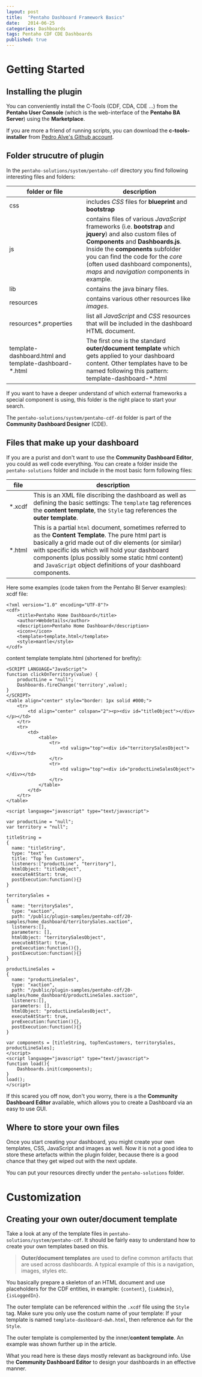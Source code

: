 ```yaml
---
layout: post
title:  "Pentaho Dashboard Framework Basics"
date:   2014-06-25
categories: Dashboards
tags: Pentaho CDF CDE Dashboards
published: true
---
```


# Getting Started

## Installing the plugin

You can conveniently install the C-Tools (CDF, CDA, CDE ...) from the **Pentaho User Console** (which is the web-interface of the **Pentaho BA Server**) using the **Marketplace**.

If you are more a friend of running scripts, you can download the **c-tools-installer** from [Pedro Alve's Github account](https://github.com/pmalves/ctools-installer).

## Folder strucutre of plugin

In the `pentaho-solutions/system/pentaho-cdf` directory you find following interesting files and folders:

folder or file | description
---------------|------------
css | includes *CSS* files for **blueprint** and **bootstrap**
js | contains files of various *JavaScript* frameworks (i.e. **bootstrap** and **jquery**) and also custom files of **Components** and **Dashboards.js**. Inside the **components** subfolder you can find the code for the *core* (often used dashboard components), *maps* and *navigation* components in example.
lib | contains the java binary files.
resources | contains various other resources like *images*.
resources\*.properties | list all *JavaScript* and *CSS* resources that will be included in the dashboard HTML document.
template-dashboard.html and template-dashboard-\*.html | The first one is the standard **outer/document template** which gets applied to your dashboard content. Other templates have to be named following this pattern: template-dashboard-\*.html

If you want to have a deeper understand of which external frameworks a special component is using, this folder is the right place to start your search.

The `pentaho-solutions/system/pentaho-cdf-dd` folder is part of the **Community Dashboard Designer** (CDE).

## Files that make up your dashboard
If you are a purist and don't want to use the **Community Dashboard Editor**, you could as well code everything. You can create a folder inside the `pentaho-solutions` folder and include in the most basic form following files:

file | description
-----|------------
\*.xcdf | This is an XML file discribing the dashboard as well as defining the basic settings: The `template` tag references the **content template**, the `Style` tag references the **outer template**.
\*.html | This is a partial `html` document, sometimes referred to as the **Content Template**. The pure html part is basically a grid made out of div elements (or similar) with specific ids which will hold your dashboard components (plus possibly some static html content) and `JavaScript` object definitions of your dashboard components.

Here some examples (code taken from the Pentaho BI Server examples):
xcdf file:

```
<?xml version="1.0" encoding="UTF-8"?>
<cdf>
	<title>Pentaho Home Dashboard</title>
	<author>Webdetails</author>
	<description>Pentaho Home Dashboard</description>
	<icon></icon>
	<template>template.html</template>
	<style>mantle</style>
</cdf>
```

content template template.html (shortened for brefity):

```
<SCRIPT LANGUAGE="JavaScript">
function clickOnTerritory(value) {
	productLine = "null";
	Dashboards.fireChange('territory',value);
}
</SCRIPT>
<table align="center" style="border: 1px solid #000;">
	<tr>
		<td align="center" colspan="2"><p><div id="titleObject"></div></p></td>
	</tr>
	<tr>
		<td>
			<table>
				<tr>
					<td valign="top"><div id="territorySalesObject"></div></td>
				</tr>
				<tr>
					<td valign="top"><div id="productLineSalesObject"></div></td>
				</tr>
			</table>
		</td>
	</tr>
</table>

<script language="javascript" type="text/javascript">

var productLine = "null";
var territory = "null";

titleString = 
{
  name: "titleString",
  type: "text",
  title: "Top Ten Customers",
  listeners:["productLine", "territory"],
  htmlObject: "titleObject",
  executeAtStart: true,
  postExecution:function(){}
}

territorySales = 
{
  name: "territorySales",
  type: "xaction",
  path: "/public/plugin-samples/pentaho-cdf/20-samples/home_dashboard/territorySales.xaction",
  listeners:[],
  parameters: [],
  htmlObject: "territorySalesObject",
  executeAtStart: true,
  preExecution:function(){},
  postExecution:function(){}
}

productLineSales = 
{
  name: "productLineSales",
  type: "xaction",
  path: "/public/plugin-samples/pentaho-cdf/20-samples/home_dashboard/productLineSales.xaction",
  listeners:[],
  parameters: [],
  htmlObject: "productLineSalesObject",
  executeAtStart: true,
  preExecution:function(){},
  postExecution:function(){}
}

var components = [titleString, topTenCustomers, territorySales, productLineSales];
</script>
<script language="javascript" type="text/javascript">
function load(){
	Dashboards.init(components);
}
load();
</script>
```

If this scared you off now, don't you worry, there is a the **Community Dashboard Editor** available, which allows you to create a Dashboard via an easy to use GUI.

## Where to store your own files
Once you start creating your dashboard, you might create your own templates, CSS, JavaScript and images as well. Now it is not a good idea to store these artefacts within the plugin folder, because there is a good chance that they get wiped out with the next update.

You can put your resources directly under the `pentaho-solutions` folder.

# Customization

## Creating your own outer/document template

Take a look at any of the template files in `pentaho-solutions/system/pentaho-cdf`. It should be fairly easy to understand how to create your own templates based on this.
> **Outer/document templates** are used to define common artifacts that are used across dashboards. A typical example of this is a navigation, images, styles etc.

You basically prepare a skeleton of an HTML document and use placeholders for the CDF entities, in example: `{content}`, `{isAdmin}`, `{isLoggedIn}`.

The outer template can be referenced within the `.xcdf` file using the `Style` tag. Make sure you only use the costum name of your template: If your template is named `template-dashboard-dwh.html`, then reference `dwh` for the `Style`.

The outer template is complemented by the inner/**content template**. An example was shown further up in the article.

What you read here is these days mostly relevant as background info. Use the **Community Dashboard Editor** to design your dashboards in an effective manner.
